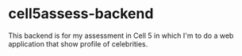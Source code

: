 # cell5assess-backend

This backend is for my assessment in Cell 5 in which I'm to do a web application that show profile of celebrities.
